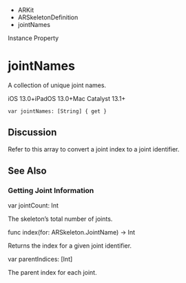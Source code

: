 

- ARKit
- ARSkeletonDefinition
-  jointNames 

Instance Property

# jointNames

A collection of unique joint names.

iOS 13.0+iPadOS 13.0+Mac Catalyst 13.1+

``` source
var jointNames: [String] { get }
```

## Discussion

Refer to this array to convert a joint index to a joint identifier.

## See Also

### Getting Joint Information

var jointCount: Int

The skeleton’s total number of joints.

func index(for: ARSkeleton.JointName) -> Int

Returns the index for a given joint identifier.

var parentIndices: [Int]

The parent index for each joint.

